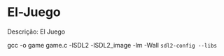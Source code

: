 # El-Juego
Descrição: El Juego

gcc -o game game.c -lSDL2 -lSDL2_image -lm -Wall `sdl2-config --libs`
